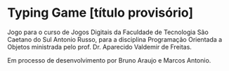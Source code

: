 # Typing Game [título provisório]
Jogo para o curso de Jogos Digitais da Faculdade de Tecnologia São Caetano do Sul Antonio Russo, para a disciplina Programação Orientada a Objetos ministrada pelo prof. Dr. Aparecido Valdemir de Freitas.

Em processo de desenvolvimento por Bruno Araujo e Marcos Antonio.